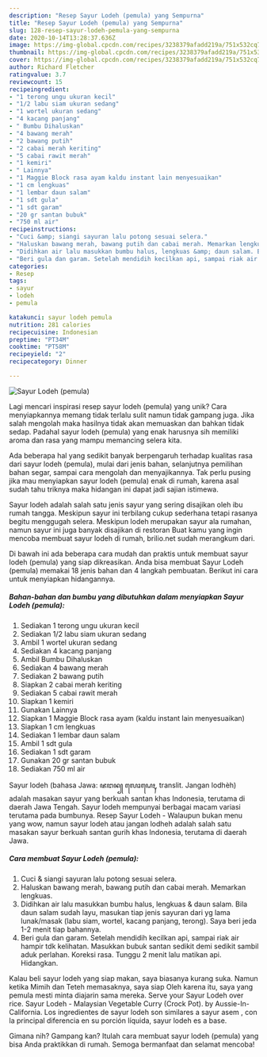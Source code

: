 ```yaml
---
description: "Resep Sayur Lodeh (pemula) yang Sempurna"
title: "Resep Sayur Lodeh (pemula) yang Sempurna"
slug: 128-resep-sayur-lodeh-pemula-yang-sempurna
date: 2020-10-14T13:28:37.636Z
image: https://img-global.cpcdn.com/recipes/3238379afadd219a/751x532cq70/sayur-lodeh-pemula-foto-resep-utama.jpg
thumbnail: https://img-global.cpcdn.com/recipes/3238379afadd219a/751x532cq70/sayur-lodeh-pemula-foto-resep-utama.jpg
cover: https://img-global.cpcdn.com/recipes/3238379afadd219a/751x532cq70/sayur-lodeh-pemula-foto-resep-utama.jpg
author: Richard Fletcher
ratingvalue: 3.7
reviewcount: 15
recipeingredient:
- "1 terong ungu ukuran kecil"
- "1/2 labu siam ukuran sedang"
- "1 wortel ukuran sedang"
- "4 kacang panjang"
- " Bumbu Dihaluskan"
- "4 bawang merah"
- "2 bawang putih"
- "2 cabai merah keriting"
- "5 cabai rawit merah"
- "1 kemiri"
- " Lainnya"
- "1 Maggie Block rasa ayam kaldu instant lain menyesuaikan"
- "1 cm lengkuas"
- "1 lembar daun salam"
- "1 sdt gula"
- "1 sdt garam"
- "20 gr santan bubuk"
- "750 ml air"
recipeinstructions:
- "Cuci &amp; siangi sayuran lalu potong sesuai selera."
- "Haluskan bawang merah, bawang putih dan cabai merah. Memarkan lengkuas."
- "Didihkan air lalu masukkan bumbu halus, lengkuas &amp; daun salam. Bila daun salam sudah layu, masukan tiap jenis sayuran dari yg lama lunak/masak (labu siam, wortel, kacang panjang, terong). Saya beri jeda 1-2 menit tiap bahannya."
- "Beri gula dan garam. Setelah mendidih kecilkan api, sampai riak air hampir tdk kelihatan. Masukkan bubuk santan sedikit demi sedikit sambil aduk perlahan. Koreksi rasa. Tunggu 2 menit lalu matikan api. Hidangkan."
categories:
- Resep
tags:
- sayur
- lodeh
- pemula

katakunci: sayur lodeh pemula 
nutrition: 281 calories
recipecuisine: Indonesian
preptime: "PT34M"
cooktime: "PT58M"
recipeyield: "2"
recipecategory: Dinner

---
```



![Sayur Lodeh (pemula)](https://img-global.cpcdn.com/recipes/3238379afadd219a/751x532cq70/sayur-lodeh-pemula-foto-resep-utama.jpg)

Lagi mencari inspirasi resep sayur lodeh (pemula) yang unik? Cara menyiapkannya memang tidak terlalu sulit namun tidak gampang juga. Jika salah mengolah maka hasilnya tidak akan memuaskan dan bahkan tidak sedap. Padahal sayur lodeh (pemula) yang enak harusnya sih memiliki aroma dan rasa yang mampu memancing selera kita.

Ada beberapa hal yang sedikit banyak berpengaruh terhadap kualitas rasa dari sayur lodeh (pemula), mulai dari jenis bahan, selanjutnya pemilihan bahan segar, sampai cara mengolah dan menyajikannya. Tak perlu pusing jika mau menyiapkan sayur lodeh (pemula) enak di rumah, karena asal sudah tahu triknya maka hidangan ini dapat jadi sajian istimewa.

Sayur lodeh adalah salah satu jenis sayur yang sering disajikan oleh ibu rumah tangga. Meskipun sayur ini terbilang cukup sederhana tetapi rasanya begitu menggugah selera. Meskipun lodeh merupakan sayur ala rumahan, namun sayur ini juga banyak disajikan di restoran Buat kamu yang ingin mencoba membuat sayur lodeh di rumah, brilio.net sudah merangkum dari.


Di bawah ini ada beberapa cara mudah dan praktis untuk membuat sayur lodeh (pemula) yang siap dikreasikan. Anda bisa membuat Sayur Lodeh (pemula) memakai 18 jenis bahan dan 4 langkah pembuatan. Berikut ini cara untuk menyiapkan hidangannya.

<!--inarticleads1-->

##### Bahan-bahan dan bumbu yang dibutuhkan dalam menyiapkan Sayur Lodeh (pemula):

1. Sediakan 1 terong ungu ukuran kecil
1. Sediakan 1/2 labu siam ukuran sedang
1. Ambil 1 wortel ukuran sedang
1. Sediakan 4 kacang panjang
1. Ambil  Bumbu Dihaluskan
1. Sediakan 4 bawang merah
1. Sediakan 2 bawang putih
1. Siapkan 2 cabai merah keriting
1. Sediakan 5 cabai rawit merah
1. Siapkan 1 kemiri
1. Gunakan  Lainnya
1. Siapkan 1 Maggie Block rasa ayam (kaldu instant lain menyesuaikan)
1. Siapkan 1 cm lengkuas
1. Sediakan 1 lembar daun salam
1. Ambil 1 sdt gula
1. Sediakan 1 sdt garam
1. Gunakan 20 gr santan bubuk
1. Sediakan 750 ml air


Sayur lodeh (bahasa Jawa: ꦗꦔꦤ꧀ ꦭꦺꦴꦝꦺꦃ, translit. Jangan lodhèh) adalah masakan sayur yang berkuah santan khas Indonesia, terutama di daerah Jawa Tengah. Sayur lodeh mempunyai berbagai macam variasi terutama pada bumbunya. Resep Sayur Lodeh - Walaupun bukan menu yang wow, namun sayur lodeh atau jangan lodheh adalah salah satu masakan sayur berkuah santan gurih khas Indonesia, terutama di daerah Jawa. 

<!--inarticleads2-->

##### Cara membuat Sayur Lodeh (pemula):

1. Cuci &amp; siangi sayuran lalu potong sesuai selera.
1. Haluskan bawang merah, bawang putih dan cabai merah. Memarkan lengkuas.
1. Didihkan air lalu masukkan bumbu halus, lengkuas &amp; daun salam. Bila daun salam sudah layu, masukan tiap jenis sayuran dari yg lama lunak/masak (labu siam, wortel, kacang panjang, terong). Saya beri jeda 1-2 menit tiap bahannya.
1. Beri gula dan garam. Setelah mendidih kecilkan api, sampai riak air hampir tdk kelihatan. Masukkan bubuk santan sedikit demi sedikit sambil aduk perlahan. Koreksi rasa. Tunggu 2 menit lalu matikan api. Hidangkan.


Kalau beli sayur lodeh yang siap makan, saya biasanya kurang suka. Namun ketika Mimih dan Teteh memasaknya, saya siap Oleh karena itu, saya yang pemula mesti minta diajarin sama mereka. Serve your Sayur Lodeh over rice. Sayur Lodeh - Malaysian Vegetable Curry (Crock Pot). by Aussie-In-California. Los ingredientes de sayur lodeh son similares a sayur asem , con la principal diferencia en su porción líquida, sayur lodeh es a base. 

Gimana nih? Gampang kan? Itulah cara membuat sayur lodeh (pemula) yang bisa Anda praktikkan di rumah. Semoga bermanfaat dan selamat mencoba!
